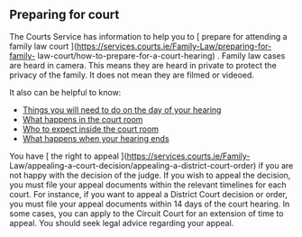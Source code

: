 ##  Preparing for court

The Courts Service has information to help you to [ prepare for attending a
family law court ](https://services.courts.ie/Family-Law/preparing-for-family-
law-court/how-to-prepare-for-a-court-hearing) . Family law cases are heard in
camera. This means they are heard in private to protect the privacy of the
family. It does not mean they are filmed or videoed.

It also can be helpful to know:

  * [ Things you will need to do on the day of your hearing ](https://services.courts.ie/Family-Law/preparing-for-family-law-court/what-to-do-on-the-day)
  * [ What happens in the court room ](https://services.courts.ie/Family-Law/preparing-for-family-law-court/what-happens-in-the-courtroom)
  * [ Who to expect inside the court room ](https://services.courts.ie/Family-Law/preparing-for-family-law-court/who-to-expect-inside-the-courtroom)
  * [ What happens when your hearing ends ](https://services.courts.ie/Family-Law/preparing-for-family-law-court/what-happens-when-a-hearing-ends)

You have [ the right to appeal ](https://services.courts.ie/Family-
Law/appealing-a-court-decision/appealing-a-district-court-order) if you are
not happy with the decision of the judge. If you wish to appeal the decision,
you must file your appeal documents within the relevant timelines for each
court. For instance, if you want to appeal a District Court decision or order,
you must file your appeal documents within 14 days of the court hearing. In
some cases, you can apply to the Circuit Court for an extension of time to
appeal. You should seek legal advice regarding your appeal.
